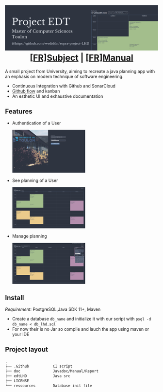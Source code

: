 <h1 align="center">
  <img src="./.github/img/Header.png" alt="EDT">
  <a href="./.github/file/ConsignesAttendus_du_projetS1-1.pdf">[FR]Subject</a>
  |
  <a href="./.github/file/Manuel">[FR]Manual</a>
</h1>

A small project from University, aiming to recreate a java planning app with an enphasis on modern technique
of software engineering.

- Continuous Integration with Github and SonarCloud
- <a href="https://docs.github.com/en/get-started/quickstart/github-flow">Github flow</a> and kanban
- An esthetic UI and exhaustive documentation

Features
--------

- Authentication of a User

  <img width="50%" height="50%" src="./.github/img/Login.png" alt="EDT">

- See planning of a User


  <img width="50%" height="50%" src="./.github/img/simpleView.png" alt="EDT">
  
  
- Manage planning


  <img width="50%" height="50%" src="./.github/img/manage.png" alt="EDT">

Install
--------------
*Requirement:* PostgreSQL,Java SDK 11+, Maven
  - Create a database `db_name` and initialize it with our script with `psql -d db_name < db_lhd.sql`
  - For now their is no Jar so compile and lauch the app using maven or your IDE

Project layout
--------------
```
.
├── .Github           CI script
├── doc               Javadoc/Manual/Report
├── edtLHD            Java src
├── LICENSE
└── ressources        Database init file
```
